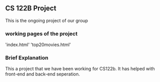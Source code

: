 ## CS 122B Project 

This is the ongoing project of our group


### working pages of the project
'index.html'
'top20movies.html'

### Brief Explanation
This a project that we have been working for CS122b. It has helped with front-end and back-end seperation.